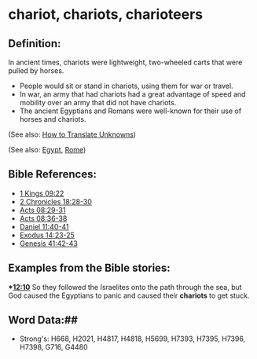 # chariot, chariots, charioteers #

## Definition: ##

In ancient times, chariots were lightweight, two-wheeled carts that were pulled by horses.

* People would sit or stand in chariots, using them for war or travel.
* In war, an army that had chariots had a great advantage of speed and mobility over an army that did not have chariots.
* The ancient Egyptians and Romans were well-known for their use of horses and chariots.

(See also: [How to Translate Unknowns](rc://en/ta/man/translate/translate-unknown))

(See also: [Egypt](../names/egypt.md), [Rome](../names/rome.md)) 

## Bible References: ##

* [1 Kings 09:22](rc://en/tn/help/1ki/09/22)
* [2 Chronicles 18:28-30](rc://en/tn/help/2ch/18/28)
* [Acts 08:29-31](rc://en/tn/help/act/08/29)
* [Acts 08:36-38](rc://en/tn/help/act/08/36)
* [Daniel 11:40-41](rc://en/tn/help/dan/11/40)
* [Exodus 14:23-25](rc://en/tn/help/exo/14/23)
* [Genesis 41:42-43](rc://en/tn/help/gen/41/42)

## Examples from the Bible stories: ##

  __*[12:10](rc://en/tn/help/obs/12/10)__ So they followed the Israelites onto the path through the sea, but God caused the Egyptians to panic and caused their __chariots__ to get stuck.

## Word Data:##

* Strong's: H668, H2021, H4817, H4818, H5699, H7393, H7395, H7396, H7398, G716, G4480
